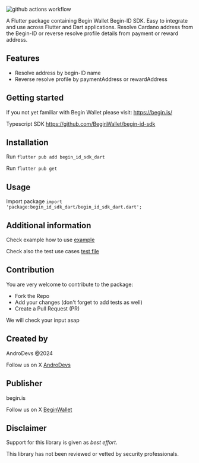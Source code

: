 ![github actions workflow](https://github.com/BeginWallet/begin-id-sdk-dart/actions/workflows/main.yml/badge.svg)

A Flutter package containing Begin Wallet Begin-ID SDK. Easy to integrate and use across Flutter and Dart applications. Resolve Cardano address from the Begin-ID or reverse resolve profile details from payment or reward address.

## Features

- Resolve address by begin-ID name
- Reverse resolve profile by paymentAddress or rewardAddress

## Getting started

If you not yet familiar with Begin Wallet please visit:
https://begin.is/

Typescript SDK
https://github.com/BeginWallet/begin-id-sdk

## Installation

Run `flutter pub add begin_id_sdk_dart`

Run `flutter pub get`

## Usage

Import package `import 'package:begin_id_sdk_dart/begin_id_sdk_dart.dart';`

## Additional information

Check example how to use [example](example/README.md)

Check also the test use cases [test file](test/begin_id_sdk_dart_test.dart)

## Contribution

You are very welcome to contribute to the package:

- Fork the Repo
- Add your changes (don't forget to add tests as well)
- Create a Pull Request (PR)

We will check your input asap

## Created by

AndroDevs @2024

Follow us on X [AndroDevs](https://x.com/AndroDevs)

## Publisher

begin.is

Follow us on X [BeginWallet](https://x.com/BeginWallet)

## Disclaimer

Support for this library is given as _best effort_.

This library has not been reviewed or vetted by security professionals.
